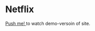 # Netflix
<a href='https://iogsotot.github.io/Netflix/'> Push me! </a> to watch demo-versoin of site.
